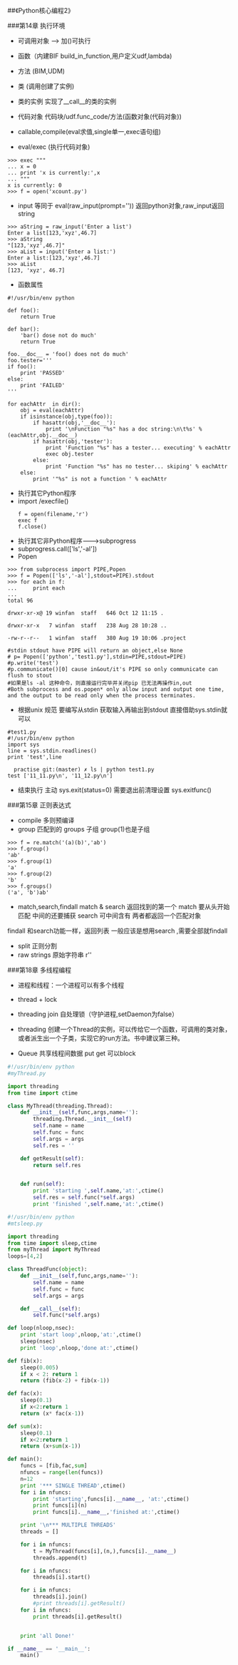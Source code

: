 ##《Python核心编程2》

###第14章 执行环境

- 可调用对象 --> 加()可执行
 - 函数（内建BIF build_in_function,用户定义udf,lambda)
 - 方法 (BIM,UDM)
 - 类 (调用创建了实例)
 - 类的实例   实现了__call__的类的实例

- 代码对象 代码块/udf.func_code/方法(函数对象(代码对象))

- callable,compile(eval求值,single单一,exec语句组)

- eval/exec (执行代码对象)
```
>>> exec """
... x = 0
... print 'x is currently:',x
... """
x is currently: 0
>>> f = open('xcount.py')
```

- input 等同于 eval(raw_input(prompt=''))  返回python对象,raw_input返回string
```
>>> aString = raw_input('Enter a list')
Enter a list[123,'xyz',46.7]
>>> aString
"[123,'xyz',46.7]"
>>> aList = input('Enter a list:')
Enter a list:[123,'xyz',46.7]
>>> aList
[123, 'xyz', 46.7]
```
- 函数属性
```
#!/usr/bin/env python

def foo():
    return True

def bar():
    'bar() dose not do much'
    return True

foo.__doc__ = 'foo() does not do much'
foo.tester='''
if foo():
    print 'PASSED'
else:
    print 'FAILED'
'''

for eachAttr  in dir():
    obj = eval(eachAttr)
    if isinstance(obj,type(foo)):
        if hasattr(obj,'__doc__'):
            print '\nFunction "%s" has a doc string:\n\t%s' % (eachAttr,obj.__doc__)
        if hasattr(obj,'tester'):
            print 'Function "%s" has a tester... executing' % eachAttr
            exec obj.tester
        else:
            print 'Function "%s" has no tester... skiping' % eachAttr
    else:
        print '"%s" is not a function ' % eachAttr
```

- 执行其它Python程序
 - import /execfile()
    ```
    f = open(filename,'r')
    exec f
    f.close()
    ```
- 执行其它非Python程序--->subprogress
 - subprogress.call(['ls','-al'])
 - Popen 
 ```
 >>> from subprocess import PIPE,Popen
 >>> f = Popen(['ls','-al'],stdout=PIPE).stdout
 >>> for each in f:
 ...     print each
 ... 
 total 96

 drwxr-xr-x@ 19 winfan  staff   646 Oct 12 11:15 .

 drwxr-xr-x   7 winfan  staff   238 Aug 28 10:28 ..

 -rw-r--r--   1 winfan  staff   380 Aug 19 10:06 .project
 ```

 ```
#stdin stdout have PIPE will return an object,else None
# p= Popen(['python','test1.py'],stdin=PIPE,stdout=PIPE)
#p.write('test')
#p.communicate()[0] cause in&out/it's PIPE so only communicate can flush to stout
#如果是ls -al 这种命令，则直接运行完毕并关闭pip 已无法再操作in,out
#Both subprocess and os.popen* only allow input and output one time, and the output to be read only when the process terminates.
 ```
  - 根据unix 规范 要编写从stdin 获取输入再输出到stdout 直接借助sys.stdin就可以 
  ```
#test1.py
#!/usr/bin/env python
import sys
line = sys.stdin.readlines()
print 'test',line
  ```
  ```
    practise git:(master) ✗ ls | python test1.py
test ['11_11.py\n', '11_12.py\n'] 
  ```
- 结束执行 主动 sys.exit(status=0) 需要退出前清理设置 sys.exitfunc()



###第15章 正则表达式
- compile 多则预编译
- group 匹配到的  groups 子组 group(1)也是子组

```
>>> f = re.match('(a)(b)','ab')
>>> f.group()
'ab'
>>> f.group(1)
'a'
>>> f.group(2)
'b'
>>> f.groups()
('a', 'b')ab'

```
- match,search,findall 
match & search 返回找到的第一个
match 要从头开始匹配 中间的还要捕获
search 可中间含有
两者都返回一个匹配对象

findall 和search功能一样，返回列表
一般应该是想用search ,需要全部就findall
- split 正则分割
- raw strings 原始字符串 r''



###第18章 多线程编程

- 进程和线程：一个进程可以有多个线程

- thread + lock

- threading join 自处理锁（守护进程,setDaemon为false）

- threading 创建一个Thread的实例，可以传给它一个函数，可调用的类对象，或者派生出一个子类，实现它的run方法。书中建议第三种。
- Queue 共享线程间数据 put get 可以block


```python
#!/usr/bin/env python
#myThread.py

import threading
from time import ctime

class MyThread(threading.Thread):
    def __init__(self,func,args,name=''):
        threading.Thread.__init__(self)
        self.name = name
        self.func = func
        self.args = args
        self.res = ''

    def getResult(self):
        return self.res


    def run(self):
        print 'starting ',self.name,'at:',ctime()
        self.res = self.func(*self.args)
        print 'finished ',self.name,'at:',ctime()
```

```python
#!/usr/bin/env python
#mtsleep.py

import threading
from time import sleep,ctime
from myThread import MyThread
loops=[4,2]

class ThreadFunc(object):
    def __init__(self,func,args,name=''):
        self.name = name
        self.func = func
        self.args = args

    def __call__(self):
        self.func(*self.args)

def loop(nloop,nsec):
    print 'start loop',nloop,'at:',ctime()
    sleep(nsec)
    print 'loop',nloop,'done at:',ctime()

def fib(x):
    sleep(0.005)
    if x < 2: return 1
    return (fib(x-2) + fib(x-1))

def fac(x):
    sleep(0.1)
    if x<2:return 1
    return (x* fac(x-1))

def sum(x):
    sleep(0.1)
    if x<2:return 1
    return (x+sum(x-1))

def main():
    funcs = [fib,fac,sum]
    nfuncs = range(len(funcs))
    n=12
    print '*** SINGLE THREAD',ctime()
    for i in nfuncs:
        print 'starting',funcs[i].__name__, 'at:',ctime()
        print funcs[i](n)
        print funcs[i].__name__,'finished at:',ctime()

    print '\n*** MULTIPLE THREADS'
    threads = []

    for i in nfuncs:
        t = MyThread(funcs[i],(n,),funcs[i].__name__)
        threads.append(t)

    for i in nfuncs:
        threads[i].start()

    for i in nfuncs:
        threads[i].join()
        #print threads[i].getResult()
    for i in nfuncs:
        print threads[i].getResult()


    print 'all Done!'

if __name__ == '__main__':
    main()
```


